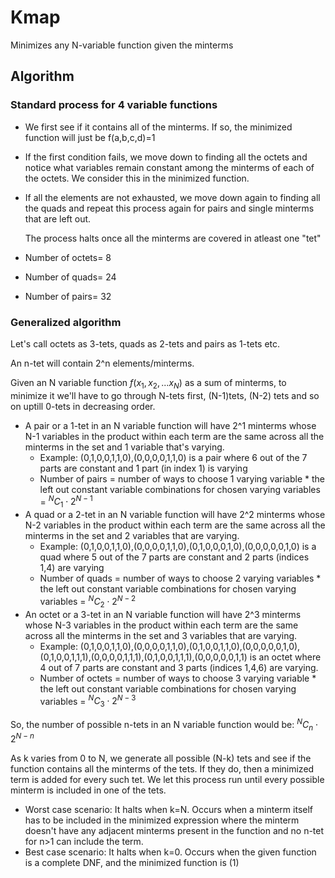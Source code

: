 # Kmap

Minimizes any N-variable function given the minterms

## Algorithm

### Standard process for 4 variable functions

- We first see if it contains all of the minterms. If so, the minimized function will just be f(a,b,c,d)=1
- If the first condition fails, we move down to finding all the octets and notice what variables remain constant among the minterms of each of the octets. We consider this in the minimized function.
- If all the elements are not exhausted, we move down again to finding all the quads and repeat this process again for pairs and single minterms that are left out.

  The process halts once all the minterms are covered in atleast one "tet"

- Number of octets= 8
- Number of quads= 24
- Number of pairs= 32


### Generalized algorithm

Let's call octets as 3-tets, quads as 2-tets and pairs as 1-tets etc.

An n-tet will contain 2^n elements/minterms.

Given an N variable function $f(x_1,x_2,...x_N)$ as a sum of minterms, to minimize it we'll have to go through N-tets first, (N-1)tets, (N-2) tets and so on uptill 0-tets in decreasing order.

- A pair or a 1-tet in an N variable function will have 2^1 minterms whose N-1 variables in the product within each term are the same across all the minterms in the set and 1 variable that's varying.
  - Example: (0,1,0,0,1,1,0),(0,0,0,0,1,1,0) is a pair where 6 out of the 7 parts are constant and 1 part (in index 1) is varying
  - Number of pairs = number of ways to choose 1 varying variable * the left out constant variable combinations for chosen varying variables = $^N C _1 \cdot 2^{N-1}$
- A quad or a 2-tet in an N variable function will have 2^2 minterms whose N-2 variables in the product within each term are the same across all the minterms in the set and 2 variables that are varying.
  - Example: (0,1,0,0,1,1,0),(0,0,0,0,1,1,0),(0,1,0,0,0,1,0),(0,0,0,0,0,1,0) is a quad where 5 out of the 7 parts are constant and 2 parts (indices 1,4) are varying
  - Number of quads = number of ways to choose 2 varying variables * the left out constant variable combinations for chosen varying variables = $^N C _2 \cdot 2^{N-2}$
- An octet or a 3-tet in an N variable function will have 2^3 minterms whose N-3 variables in the product within each term are the same across all the minterms in the set and 3 variables that are varying.
  - Example: (0,1,0,0,1,1,0),(0,0,0,0,1,1,0),(0,1,0,0,1,1,0),(0,0,0,0,0,1,0),(0,1,0,0,1,1,1),(0,0,0,0,1,1,1),(0,1,0,0,1,1,1),(0,0,0,0,0,1,1) is an octet where 4 out of 7 parts are constant and 3 parts (indices 1,4,6) are varying.
  - Number of octets = number of ways to choose 3 varying variable * the left out constant variable combinations for chosen varying variables = $^N C _3 \cdot 2^{N-3}$

So, the number of possible n-tets in an N variable function would be: $^N C _n \cdot 2^{N-n}$

As k varies from 0 to N, we generate all possible (N-k) tets and see if the function contains all the minterms of the tets. If they do, then a minimized term is added for every such tet. We let this process run until every possible minterm is included in one of the tets.

- Worst case scenario: It halts when k=N. Occurs when a minterm itself has to be included in the minimized expression where the minterm doesn't have any adjacent minterms present in the function and no n-tet for n>1 can include the term.
- Best case scenario: It halts when k=0. Occurs when the given function is a complete DNF, and the minimized function is (1)